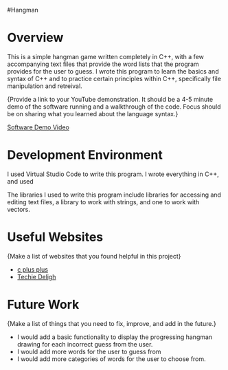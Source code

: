 #Hangman
# Overview

This is a simple hangman game written completely in C++, with a few accompanying text files that provide the word lists that the program provides for the user to guess. I wrote this program to learn the basics and syntax of C++ and to practice certain principles within C++, specifically file manipulation and retreival. 

{Provide a link to your YouTube demonstration.  It should be a 4-5 minute demo of the software running and a walkthrough of the code.  Focus should be on sharing what you learned about the language syntax.}

[Software Demo Video](http://youtube.link.goes.here)

# Development Environment
I used Virtual Studio Code to write this program. I wrote everything in C++, and used 

The libraries I used to write this program include libraries for accessing and editing text files, a library to work with strings, and one to work with vectors. 

# Useful Websites
{Make a list of websites that you found helpful in this project}
* [c plus plus](https://cplusplus.com/)
* [Techie Deligh](techiedelight.com)

# Future Work

{Make a list of things that you need to fix, improve, and add in the future.}
* I would add a basic functionality to display the progressing hangman drawing for each incorrect guess from the user.
* I would add more words for the user to guess from
* I would add more categories of words for the user to choose from.
